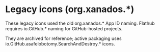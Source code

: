 # Legacy icons (org.xanados.*)

These legacy icons used the old org.xanados.\* App ID naming. Flathub requires
io.GitHub.\* naming for GitHub-hosted projects.

They are archived for reference; active packaging uses
io.GitHub.asafelobotomy.SearchAndDestroy.\* icons.
